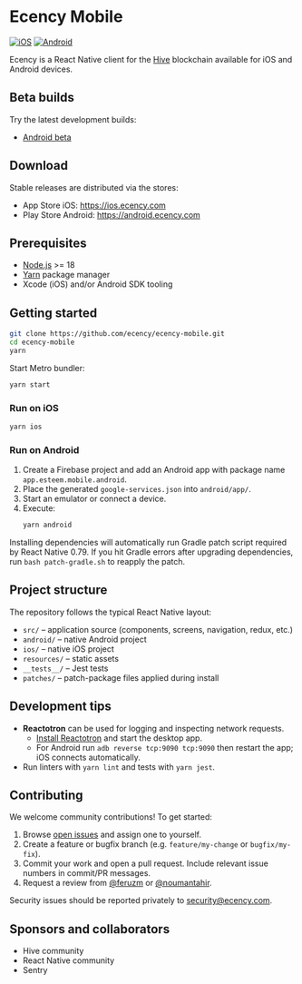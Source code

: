 # Ecency Mobile

[![iOS](https://github.com/ecency/ecency-mobile/actions/workflows/build-ios.yml/badge.svg)](https://github.com/ecency/ecency-mobile/actions/workflows/build-ios.yml)
[![Android](https://github.com/ecency/ecency-mobile/actions/workflows/build-android.yml/badge.svg)](https://github.com/ecency/ecency-mobile/actions/workflows/build-android.yml)

Ecency is a React Native client for the [Hive](https://hive.io) blockchain available for iOS and Android devices.

## Beta builds

Try the latest development builds:

- [Android beta](https://play.google.com/apps/testing/app.esteem.mobile.android)

## Download

Stable releases are distributed via the stores:

- App Store iOS: https://ios.ecency.com
- Play Store Android: https://android.ecency.com

## Prerequisites

- [Node.js](https://nodejs.org/) >= 18
- [Yarn](https://yarnpkg.com/) package manager
- Xcode (iOS) and/or Android SDK tooling

## Getting started

```bash
git clone https://github.com/ecency/ecency-mobile.git
cd ecency-mobile
yarn
```

Start Metro bundler:

```bash
yarn start
```

### Run on iOS

```bash
yarn ios
```

### Run on Android

1. Create a Firebase project and add an Android app with package name `app.esteem.mobile.android`.
2. Place the generated `google-services.json` into `android/app/`.
3. Start an emulator or connect a device.
4. Execute:
   ```bash
   yarn android
   ```

Installing dependencies will automatically run Gradle patch script required by React Native 0.79. If you hit Gradle errors after upgrading dependencies, run `bash patch-gradle.sh` to reapply the patch.

## Project structure

The repository follows the typical React Native layout:

- `src/` – application source (components, screens, navigation, redux, etc.)
- `android/` – native Android project
- `ios/` – native iOS project
- `resources/` – static assets
- `__tests__/` – Jest tests
- `patches/` – patch-package files applied during install

## Development tips

- **Reactotron** can be used for logging and inspecting network requests.
  - [Install Reactotron](https://github.com/infinitered/reactotron/blob/master/docs/installing.md) and start the desktop app.
  - For Android run `adb reverse tcp:9090 tcp:9090` then restart the app; iOS connects automatically.
- Run linters with `yarn lint` and tests with `yarn jest`.

## Contributing

We welcome community contributions! To get started:

1. Browse [open issues](https://github.com/ecency/ecency-mobile/issues) and assign one to yourself.
2. Create a feature or bugfix branch (e.g. `feature/my-change` or `bugfix/my-fix`).
3. Commit your work and open a pull request. Include relevant issue numbers in commit/PR messages.
4. Request a review from [@feruzm](https://github.com/feruzm) or [@noumantahir](https://github.com/noumantahir).

Security issues should be reported privately to [security@ecency.com](mailto:security@ecency.com).

## Sponsors and collaborators

- Hive community
- React Native community
- Sentry

